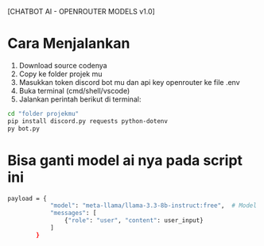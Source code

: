 [CHATBOT AI - OPENROUTER MODELS v1.0]

# Cara Menjalankan

1. Download source codenya
2. Copy ke folder projek mu
3. Masukkan token discord bot mu dan api key openrouter ke file .env
4. Buka terminal (cmd/shell/vscode)
5. Jalankan perintah berikut di terminal:

```bash
cd "folder projekmu"
pip install discord.py requests python-dotenv
py bot.py
```

# Bisa ganti model ai nya pada script ini

```bash
payload = {
            "model": "meta-llama/llama-3.3-8b-instruct:free",  # Model gratis dari OpenRouter
            "messages": [
                {"role": "user", "content": user_input}
            ]
        }
```
